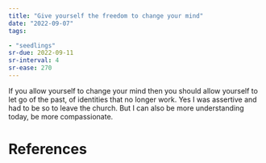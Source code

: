 ```yaml
---
title: "Give yourself the freedom to change your mind"
date: "2022-09-07"
tags:

- "seedlings"
sr-due: 2022-09-11
sr-interval: 4
sr-ease: 270
---
```


If you allow yourself to change your mind then you should allow yourself to let go of the past, of identities that no longer work. Yes I was assertive and had to be so to leave the church. But I can also be more understanding today, be more compassionate.

# References